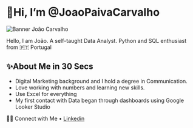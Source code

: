 # 👋Hi, I’m @JoaoPaivaCarvalho
![Banner João Carvalho](https://github.com/user-attachments/assets/74468ac7-ce87-46b8-83de-67211669f102)


Hello, I am João. A self-taught Data Analyst. Python and SQL enthusiast from 🇵🇹 Portugal

## ✨About Me in 30 Secs
- Digital Marketing background and I hold a degree in Communication.
- Love working with numbers and learning new skills.
- Use Excel for everything
- My first contact with Data began through dashboards using Google Looker Studio

👋🏻 Connect with Me
• [Linkedin](https://www.linkedin.com/in/joao-paivacarvalho/)
